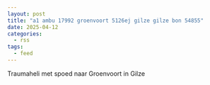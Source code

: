 ```yaml
---
layout: post
title: "a1 ambu 17992 groenvoort 5126ej gilze gilze bon 54855"
date: 2025-04-12
categories: 
  - rss
tags: 
  - feed
---
```


Traumaheli met spoed naar Groenvoort in Gilze
